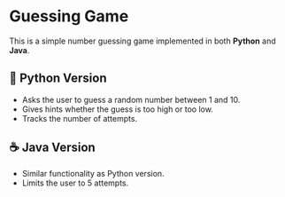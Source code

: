 # Guessing Game

This is a simple number guessing game implemented in both **Python** and **Java**.

## 🐍 Python Version

- Asks the user to guess a random number between 1 and 10.
- Gives hints whether the guess is too high or too low.
- Tracks the number of attempts.

## ☕ Java Version

- Similar functionality as Python version.
- Limits the user to 5 attempts.
